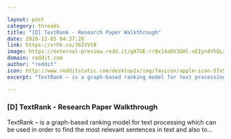 ```yaml
---

layout: post
category: threads
title: "[D] TextRank - Research Paper Walkthrough"
date: 2020-12-05 04:37:28
link: https://vrhk.co/36IVVtB
image: https://external-preview.redd.it/gATUE-rr8x14aDV3GHl-xEIyn4YhQLx1IkHdScnwEoE.jpg?width=480&height=251.308900524&auto=webp&crop=480:251.308900524,smart&s=2dd9ce3691c437de6fd42542d7719a4b39e03487
domain: reddit.com
author: "reddit"
icon: http://www.redditstatic.com/desktop2x/img/favicon/apple-icon-57x57.png
excerpt: "TextRank – is a graph-based ranking model for text processing which can be used in order to find the most relevant sentences in text and also to..."

---
```


### [D] TextRank - Research Paper Walkthrough

TextRank – is a graph-based ranking model for text processing which can be used in order to find the most relevant sentences in text and also to...